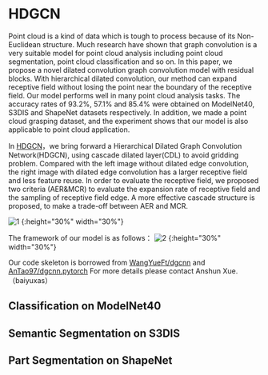 # HDGCN
Point cloud is a kind of data which is tough to process because of its Non-Euclidean structure. Much research have shown that graph convolution is a very suitable model for point cloud analysis including point cloud segmentation, point cloud classification and so on. In this paper, we propose a novel dilated convolution graph convolution model with residual blocks. With hierarchical dilated convolution, our method can expand receptive field without losing the point near the boundary of the receptive field. Our model performs well in many point cloud analysis tasks. The accuracy rates of 93.2$\%$, 57.1$\%$ and 85.4$\%$ were obtained on ModelNet40, S3DIS and ShapeNet datasets respectively. In addition, we made a point cloud grasping dataset, and the experiment shows that our model is also applicable to  point cloud application.



In [HDGCN](https://github.com/baiyuxas/HDGCN/edit/main/README.md)，we bring forward a Hierarchical Dilated Graph Convolution Network(HDGCN), using cascade dilated  layer(CDL) to avoid gridding problem. Compared with the left image without dilated edge convolution, the right image with dilated edge convolution has a larger receptive field and less feature reuse. In order to evaluate the receptive field, we proposed two criteria (AER$\&$MCR) to evaluate the expansion rate of receptive field and the sampling  of receptive field edge. A more effective cascade structure is proposed, to make a trade-off between AER and MCR.

![1](https://github.com/baiyuxas/HDGCN/blob/main/1st.png ) {:height="30%" width="30%"}

The framework of our model is as follows：
![2](https://github.com/baiyuxas/HDGCN/blob/main/fig1.png ) {:height="30%" width="30%"}


 Our code skeleton is borrowed from [WangYueFt/dgcnn](https://github.com/WangYueFt/dgcnn) and  [AnTao97/dgcnn.pytorch](https://github.com/AnTao97/dgcnn.pytorch)
 For more details please contact Anshun Xue.（baiyuxas）

## Classification on ModelNet40

## Semantic Segmentation on S3DIS
 
## Part Segmentation on ShapeNet
